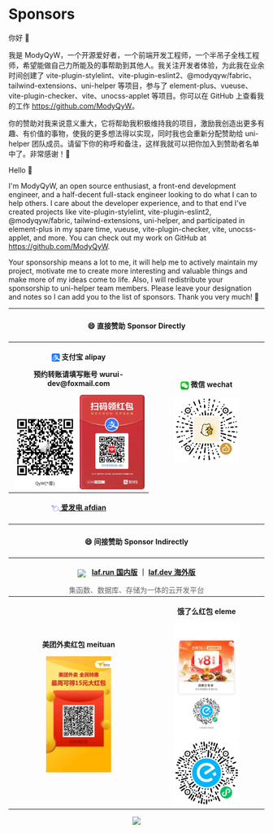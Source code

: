 # Sponsors

你好 👋

我是 ModyQyW，一个开源爱好者，一个前端开发工程师，一个半吊子全栈工程师，希望能做自己力所能及的事帮助到其他人。我关注开发者体验，为此我在业余时间创建了 vite-plugin-stylelint、vite-plugin-eslint2、@modyqyw/fabric、tailwind-extensions、uni-helper 等项目，参与了 element-plus、vueuse、vite-plugin-checker、vite、unocss-applet 等项目。你可以在 GitHub 上查看我的工作 <https://github.com/ModyQyW>。

你的赞助对我来说意义重大，它将帮助我积极维持我的项目，激励我创造出更多有趣、有价值的事物，使我的更多想法得以实现，同时我也会重新分配赞助给 uni-helper 团队成员。请留下你的称呼和备注，这样我就可以把你加入到赞助者名单中了。非常感谢！🙏

Hello 👋

I'm ModyQyW, an open source enthusiast, a front-end development engineer, and a half-decent full-stack engineer looking to do what I can to help others. I care about the developer experience, and to that end I've created projects like vite-plugin-stylelint, vite-plugin-eslint2, @modyqyw/fabric, tailwind-extensions, uni-helper, and participated in element-plus in my spare time, vueuse, vite-plugin-checker, vite, unocss-applet, and more. You can check out my work on GitHub at <https://github.com/ModyQyW>.

Your sponsorship means a lot to me, it will help me to actively maintain my project, motivate me to create more interesting and valuable things and make more of my ideas come to life. Also, I will redistribute your sponsorship to uni-helper team members. Please leave your designation and notes so I can add you to the list of sponsors. Thank you very much! 🙏

<table>
  <tr style="visibility: collapse;">
    <th></th>
    <th></th>
    <th></th>
    <th></th>
    <th></th>
    <th></th>
    <th></th>
    <th></th>
  </tr>
  <tr>
    <th colspan="8">
      <h4>😄 直接赞助 Sponsor Directly</h4>
    </th>
  </tr>
  <tr>
    <th colspan="4">
      <p>
        <img src="./assets/alipay-logo.png" width="16px" style="vertical-align: middle" />
        支付宝 alipay
      </p>
      <p>预约转账请填写账号 wurui-dev@foxmail.com</p>
      <img src="./assets/alipay.png" width="128px" />
      <img src="./assets/alipay-red-envelope.jpg" width="128px" />
    </th>
    <th colspan="4">
      <p>
        <img src="./assets/wechat-logo.png" width="16px" style="vertical-align: middle" />
        微信 wechat
      </p>
      <img src="./assets/wechat.png" width="128px" />
    </th>
  </tr>
  <tr>
    <th colspan="4">
      <a href="https://afdian.com/a/ModyQyW" target="_blank">
        <p>
          <img src="./assets/afdian-logo.png" width="16px" style="vertical-align: middle" />
          爱发电 afdian
        </p>
      </a>
    </th>
  </tr>
  <tr><td colspan="8"></td></tr>
  <tr>
    <th colspan="8">
      <h4>😄 间接赞助 Sponsor Indirectly</h4>
    </th>
  </tr>
  <tr>
    <th colspan="8">
      <p>
        <img src="https://laf.dev/logo_text.png" width="64px" style="vertical-align: middle; margin-right: 8px;" />
        <a href="https://laf.run/signup?code=gY5PUtG" target="_blank">laf.run 国内版</a>
        <span>｜<span>
        <a href="https://laf.dev/signup?code=vtqKvSP" target="_blank">laf.dev 海外版</a>
      </p>
      <p style="font-weight: 400; color: #666; margin: 0; font-size: 14px;">集函数、数据库、存储为一体的云开发平台</p>
    </th>
  </tr>
  <tr>
    <th colspan="4">
      <p>美团外卖红包 meituan</p>
      <img src="./assets/meituan.jpg" width="128px" />
    </th>
    <th colspan="4">
      <p>饿了么红包 eleme</p>
      <img src="./assets/eleme.jpg" width="128px" />
      <img src="./assets/eleme2.jpg" width="128px" />
    </th>
  </tr>
</table>

<p align="center">
  <a href="https://cdn.jsdelivr.net/gh/ModyQyW/sponsors/sponsorkit/sponsors.svg">
    <img src="https://cdn.jsdelivr.net/gh/ModyQyW/sponsors/sponsorkit/sponsors.svg"/>
  </a>
</p>
